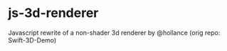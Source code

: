 # js-3d-renderer
Javascript rewrite of a non-shader 3d renderer by @hollance (orig repo: Swift-3D-Demo)
